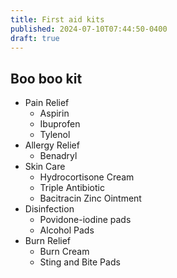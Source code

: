 ```yaml
---
title: First aid kits
published: 2024-07-10T07:44:50-0400
draft: true
---
```


## Boo boo kit

- Pain Relief
  - Aspirin
  - Ibuprofen
  - Tylenol
- Allergy Relief
  - Benadryl
- Skin Care
  - Hydrocortisone Cream
  - Triple Antibiotic
  - Bacitracin Zinc Ointment
- Disinfection
  - Povidone-iodine pads
  - Alcohol Pads
- Burn Relief
  - Burn Cream
  - Sting and Bite Pads
